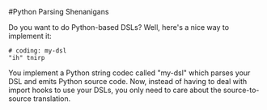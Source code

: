 #Python Parsing Shenanigans

Do you want to do Python-based DSLs? Well, here's a nice way to implement it:


    # coding: my-dsl
    "ih" tnirp

You implement a Python string codec called "my-dsl" which parses your DSL and
emits Python source code. Now, instead of having to deal with import hooks to
use your DSLs, you only need to care about the source-to-source translation.
